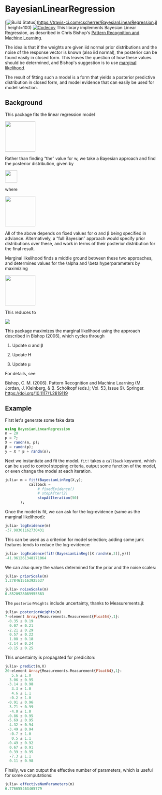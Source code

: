 # BayesianLinearRegression

[![Build Status](https://travis-ci.com/cscherrer/BayesianLinearRegression.jl.svg?branch=master)](https://travis-ci.com/cscherrer/BayesianLinearRegression.jl | height=100)
[![Codecov](https://codecov.io/gh/cscherrer/BayesianLinearRegression.jl/branch/master/graph/badge.svg)](https://codecov.io/gh/cscherrer/BayesianLinearRegression.jl)
This library implements Bayesian Linear Regression, as described in Chris Bishop's [Pattern Recognition and Machine Learning](http://research.microsoft.com/en-us/um/people/cmbishop/prml/).

The idea is that if the weights are given iid normal prior distributions and the noise of the response vector is known (also iid normal), the posterior can be found easily in closed form. This leaves the question of how these values should be determined, and Bishop's suggestion is to use [marginal likelihood](http://en.wikipedia.org/wiki/Marginal_likelihood). 

The result of fitting such a model is a form that yields a posterior predictive distribution in closed form, and model evidence that can easily be used for model selection.


## Background 
This package fits the linear regression model 

<img src="https://user-images.githubusercontent.com/1184449/79926227-34896d00-83f1-11ea-826f-b461530ffbd6.png" height="100">


Rather than finding “the” value for w, we take a Bayesian approach and find the posterior distribution, given by 

<img src="https://user-images.githubusercontent.com/1184449/79926304-613d8480-83f1-11ea-9f33-644cea477a29.png" height="40">

where 

<img src="https://user-images.githubusercontent.com/1184449/79926327-76b2ae80-83f1-11ea-81a2-b66f7b3c6863.png" height="100">



All of the above depends on fixed values for α and β being specified in adviance. Alternatively, a “full Bayesian” approach would specify prior distributions over these, and work in terms of their posterior distribution for the final result.

Marginal likelihood finds a middle ground between these two approaches, and determines values for the \alpha and \beta hyperparameters by maximizing 

<img src="https://user-images.githubusercontent.com/1184449/79926398-acf02e00-83f1-11ea-9c3d-15c59fb33589.png" height="100">

This reduces to 

<img src="https://user-images.githubusercontent.com/1184449/79926422-bed1d100-83f1-11ea-9e8f-02be03d8ed7a.png">


This package maximizes the marginal likelihood using the approach described in Bishop (2006), which cycles through


1. Update α and β

2. Update H

3. Update μ

For details, see

Bishop, C. M. (2006). Pattern Recognition and Machine Learning (M. Jordan, J. Kleinberg, & B. Schölkopf (eds.); Vol. 53, Issue 9). Springer. https://doi.org/10.1117/1.2819119

## Example 

First let's generate some fake data 

```julia
using BayesianLinearRegression
n = 20
p = 7;
X = randn(n, p);
β = randn(p);
y = X * β + randn(n);
```

Next we instantiate and fit the model. `fit!` takes a `callback` keyword, which can be used to control stopping criteria, output some function of the model, or even change the model at each iteration.

```julia
julia> m = fit!(BayesianLinReg(X,y);
           callback = 
               # fixedEvidence()
               # stopAfter(2)
               stopAtIteration(50)
       );
```

Once the model is fit, we can ask for the log-evidence (same as the marginal likelihood):

```julia
julia> logEvidence(m)
-37.98301162730431
```

This can be used as a criterion for model selection; adding some junk features tends to reduce the log-evidence:

```julia
julia> logEvidence(fit!(BayesianLinReg([X randn(n,3)],y)))
-41.961261348171064
```

We can also query the values determined for the prior and the noise scales:

```julia
julia> priorScale(m)
1.2784615163925537

julia> noiseScale(m)
0.8520928089955583
```

The `posteriorWeights` include uncertainty, thanks to Measurements.jl:

```julia
julia> posteriorWeights(m)
7-element Array{Measurements.Measurement{Float64},1}:
 -0.35 ± 0.19
  0.07 ± 0.21
 -2.21 ± 0.29
  0.57 ± 0.22
  1.08 ± 0.18
 -2.14 ± 0.24
 -0.15 ± 0.25
```

This uncertainty is propagated for prediciton:

```julia
julia> predict(m,X)
20-element Array{Measurements.Measurement{Float64},1}:
   5.6 ± 1.0
  3.06 ± 0.95
 -3.14 ± 0.98
   3.3 ± 1.0
   4.6 ± 1.1
  -0.2 ± 1.0
 -0.91 ± 0.96
 -3.71 ± 0.99
  -4.0 ± 1.0
 -0.86 ± 0.95
 -5.69 ± 0.95
  4.32 ± 0.94
 -3.49 ± 0.94
  -0.7 ± 1.0
   0.5 ± 1.1
 -0.49 ± 0.92
  0.67 ± 0.91
  0.39 ± 0.95
  -7.3 ± 1.1
  0.11 ± 0.98
```

Finally, we can output the effective number of parameters, which is useful for some computations:

```julia
julia> effectiveNumParameters(m)
6.776655463465779
```
